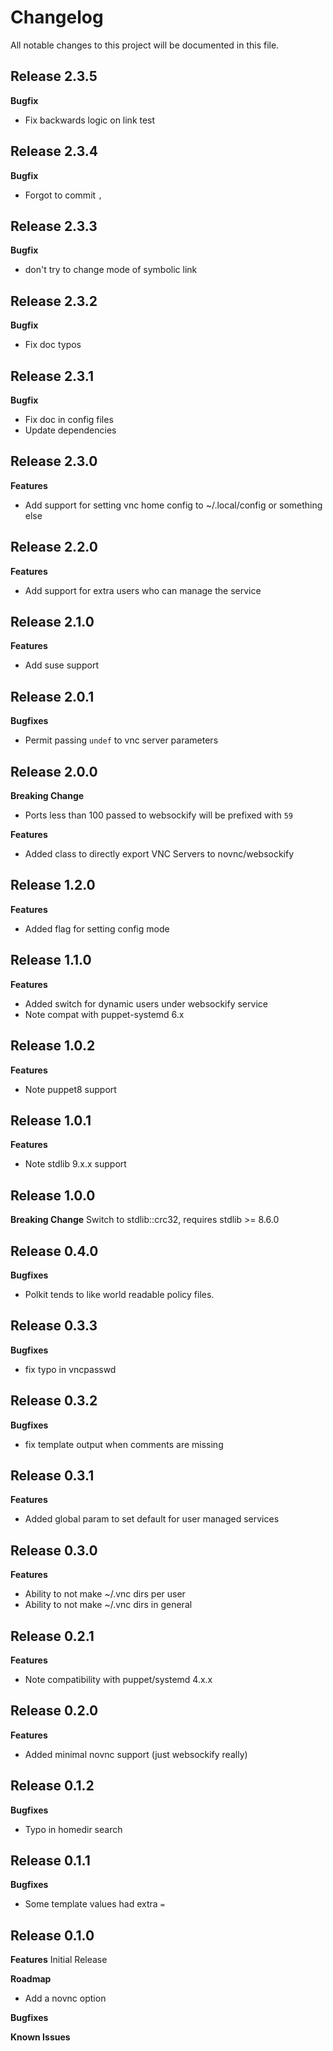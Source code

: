 # Changelog

All notable changes to this project will be documented in this file.

## Release 2.3.5

**Bugfix**

- Fix backwards logic on link test

## Release 2.3.4

**Bugfix**

- Forgot to commit `,`

## Release 2.3.3

**Bugfix**

- don't try to change mode of symbolic link

## Release 2.3.2

**Bugfix**

- Fix doc typos

## Release 2.3.1

**Bugfix**

- Fix doc in config files
- Update dependencies

## Release 2.3.0

**Features**

- Add support for setting vnc home config to ~/.local/config or something else

## Release 2.2.0

**Features**

- Add support for extra users who can manage the service

## Release 2.1.0

**Features**

- Add suse support

## Release 2.0.1

**Bugfixes**
- Permit passing `undef` to vnc server parameters

## Release 2.0.0

**Breaking Change**
- Ports less than 100 passed to websockify will be prefixed with `59`

**Features**
- Added class to directly export VNC Servers to novnc/websockify

## Release 1.2.0

**Features**
- Added flag for setting config mode

## Release 1.1.0

**Features**
- Added switch for dynamic users under websockify service
- Note compat with puppet-systemd 6.x

## Release 1.0.2

**Features**
- Note puppet8 support

## Release 1.0.1

**Features**
- Note stdlib 9.x.x support

## Release 1.0.0

**Breaking Change**
Switch to stdlib::crc32, requires stdlib >= 8.6.0

## Release 0.4.0

**Bugfixes**
- Polkit tends to like world readable policy files.

## Release 0.3.3

**Bugfixes**
- fix typo in vncpasswd

## Release 0.3.2

**Bugfixes**
- fix template output when comments are missing

## Release 0.3.1

**Features**
- Added global param to set default for user managed services

## Release 0.3.0

**Features**
- Ability to not make ~/.vnc dirs per user
- Ability to not make ~/.vnc dirs in general

## Release 0.2.1

**Features**
- Note compatibility with puppet/systemd 4.x.x

## Release 0.2.0

**Features**
- Added minimal novnc support (just websockify really)

## Release 0.1.2

**Bugfixes**
- Typo in homedir search

## Release 0.1.1

**Bugfixes**
- Some template values had extra `=`

## Release 0.1.0

**Features**
Initial Release

**Roadmap**
- Add a novnc option

**Bugfixes**

**Known Issues**
